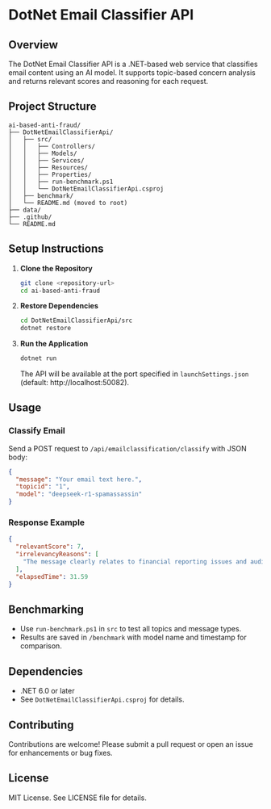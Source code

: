 # DotNet Email Classifier API

## Overview

The DotNet Email Classifier API is a .NET-based web service that classifies email content using an AI model. It supports topic-based concern analysis and returns relevant scores and reasoning for each request.

## Project Structure

```
ai-based-anti-fraud/
├── DotNetEmailClassifierApi/
│   ├── src/
│   │   ├── Controllers/
│   │   ├── Models/
│   │   ├── Services/
│   │   ├── Resources/
│   │   ├── Properties/
│   │   ├── run-benchmark.ps1
│   │   └── DotNetEmailClassifierApi.csproj
│   ├── benchmark/
│   └── README.md (moved to root)
├── data/
├── .github/
└── README.md
```

## Setup Instructions

1. **Clone the Repository**

   ```bash
   git clone <repository-url>
   cd ai-based-anti-fraud
   ```

2. **Restore Dependencies**

   ```bash
   cd DotNetEmailClassifierApi/src
   dotnet restore
   ```

3. **Run the Application**
   ```bash
   dotnet run
   ```
   The API will be available at the port specified in `launchSettings.json` (default: http://localhost:50082).

## Usage

### Classify Email

Send a POST request to `/api/emailclassification/classify` with JSON body:

```json
{
  "message": "Your email text here.",
  "topicid": "1",
  "model": "deepseek-r1-spamassassin"
}
```

### Response Example

```json
{
  "relevantScore": 7,
  "irrelevancyReasons": [
    "The message clearly relates to financial reporting issues and auditing failures, which is directly relevant to the topic."
  ],
  "elapsedTime": 31.59
}
```

## Benchmarking

- Use `run-benchmark.ps1` in `src` to test all topics and message types.
- Results are saved in `/benchmark` with model name and timestamp for comparison.

## Dependencies

- .NET 6.0 or later
- See `DotNetEmailClassifierApi.csproj` for details.

## Contributing

Contributions are welcome! Please submit a pull request or open an issue for enhancements or bug fixes.

## License

MIT License. See LICENSE file for details.
